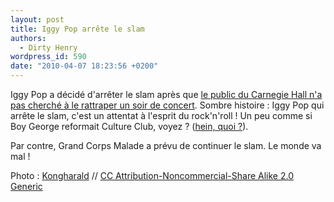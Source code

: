 ```yaml
---
layout: post
title: Iggy Pop arrête le slam
authors:
  - Dirty Henry
wordpress_id: 590
date: "2010-04-07 18:23:56 +0200"
---
```


Iggy Pop a décidé d'arrêter le slam après que
[le public du Carnegie Hall n'a pas cherché à le rattraper un soir de concert](http://www.nme.com/news/iggy-and-the-stooges/50335).
Sombre histoire : Iggy Pop qui arrête le slam, c'est un attentat à l'esprit du
rock'n'roll ! Un peu comme si Boy George reformait Culture Club, voyez ?
([hein, quoi ?](http://www.nme.com/news/culture-club/50314)).

Par contre, Grand Corps Malade a prévu de continuer le slam. Le monde va mal !

Photo : [Kongharald](http://www.flickr.com/photos/kongharald/) //
[CC Attribution-Noncommercial-Share Alike 2.0 Generic](http://creativecommons.org/licenses/by-nc-sa/2.0/deed.en)
